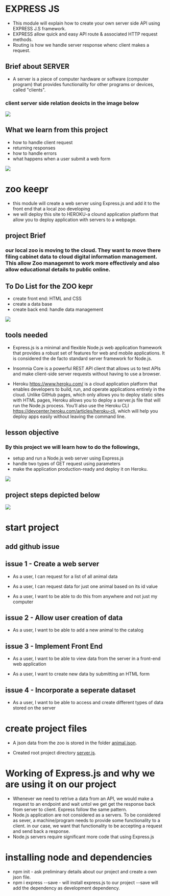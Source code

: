 # EXPRESS JS

* This module will explain how to create your own server side API using EXPRESS J.S framework.
* EXPRESS allow quick and easy API route & associated HTTP request methods.
* Routing is how we handle server response whenc client makes a request.

## Brief about SERVER

*  A server is a piece of computer hardware or software (computer program) that provides functionality for other programs or devices, called "clients". 

### client server side relation deoicts in the image below

![](images/client-server-relation.JPG)

## What we learn from this project 

* how to handle client request
* returning responses
* how to handle errors
* what happens when a user submit a web form

![](images/full-stack.JPG)

# zoo keepr
* this module will create a web server using Express.js and add it to the front end that a local zoo developing
* we will deploy this site to HEROKU-a clound application platform that allow you to deploy application with servers to a webpage.

## project Brief
### our local zoo is moving to the cloud. They want to move there filing cabinet data to cloud digital information management. This allow Zoo managemnt to work more effectively and also allow educational details to public online.

## To Do List for the ZOO kepr

* create front end: HTML and CSS
* create a data base
* create back end: handle data management

![](images/express.JPG)

## tools needed
* Express.js is a minimal and flexible Node.js web application framework that provides a robust set of features for web and mobile applications. It is considered the de facto standard server framework for Node.js.

* Insomnia Core is a powerful REST API client that allows us to test APIs and make client-side server requests without having to use a browser.

* Heroku https://www.heroku.com/  is a cloud application platform that enables developers to build, run, and operate applications entirely in the cloud. Unlike GitHub pages, which only allows you to deploy static sites with HTML pages, Heroku allows you to deploy a server.js file that will run the Node.js process. You’ll also use the Heroku CLI https://devcenter.heroku.com/articles/heroku-cli, which will help you deploy apps easily without leaving the command line.

## lesson objective
 ### By this project we will learn how to do the followings,
 * setup and run a Node.js web server using Express.js
 * handle two types of GET request using parameters
 * make the application production-ready and deploy it on Heroku.

 ![](images/front-end.JPG)

 ## project steps depicted below

  ![](images/steps.JPG)

  # start project 

  ## add github issue

  ## issue 1 - Create a web server

  * As a user, I can request for a list of all animal data

  * As a user, I can request data for just one animal based on its id value

  * As a user, I want to be able to do this from anywhere and not just my computer


 ## issue 2 - Allow user creation of data

 *  As a user, I want to be able to add a new animal to the catalog

## issue 3 - Implement Front End

* As a user, I want to be able to view data from the server in a front-end web application

* As a user, I want to create new data by submitting an HTML form

## issue 4 - Incorporate a seperate dataset

* As a user, I want to be able to access and create different types of data stored on the server

# create project files

* A json data from the zoo is stored in the folder [animal.json](data/animal.json).

* Created root project directory [server.js](server.js).

#  Working of Express.js and why we are using it on our project

* Whenever we need to retrive a data from an API, we would make a request to an endpoint and wait untol we get get the response back from server to client. Express follow the same pattern.
* Node.js application are not considered as a servers. To be considered as sever, a machine/program needs to provide some functionality to a client. in our case, we want that functionality to be accepting a request and send back a response.
* Node.js servers require significant more code that using Express.js 

# installing node and dependencies 

* npm init - ask preliminary details about our project and create a own json file.
* npm i express --save - will install express.js to our project --save will add the dependency as development dependency.
